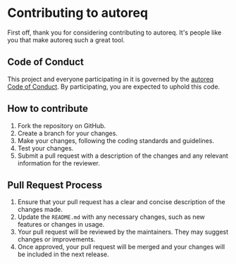 # Contributing to autoreq

First off, thank you for considering contributing to autoreq. It's people like you that make autoreq such a great tool.

## Code of Conduct

This project and everyone participating in it is governed by the [autoreq Code of Conduct](CODE_OF_CONDUCT.md). By participating, you are expected to uphold this code.

## How to contribute

1. Fork the repository on GitHub.
2. Create a branch for your changes.
3. Make your changes, following the coding standards and guidelines.
4. Test your changes.
5. Submit a pull request with a description of the changes and any relevant information for the reviewer.

## Pull Request Process

1. Ensure that your pull request has a clear and concise description of the changes made.
2. Update the `README.md` with any necessary changes, such as new features or changes in usage.
3. Your pull request will be reviewed by the maintainers. They may suggest changes or improvements.
4. Once approved, your pull request will be merged and your changes will be included in the next release.